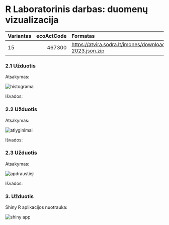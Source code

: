 # R Laboratorinis darbas: duomenų vizualizacija

|Variantas | ecoActCode|Formatas          |
|:---------|----------:|:-----------------|
|15        |     467300|https://atvira.sodra.lt/imones/downloads/2023/monthly-2023.json.zip|


### 2.1 Užduotis

Atsakymas:

![histograma](img/pavyzdys1.png)

Išvados:

### 2.2 Užduotis

Atsakymas:

![atlyginimai](img/pavyzdys2.png)

Išvados:


### 2.3 Užduotis

Atsakymas:

![apdraustieji](img/pavyzdys3.png)

Išvados:


### 3. Užduotis

Shiny R aplikacijos nuotrauka:

![shiny app](img/shiny_example.png)
